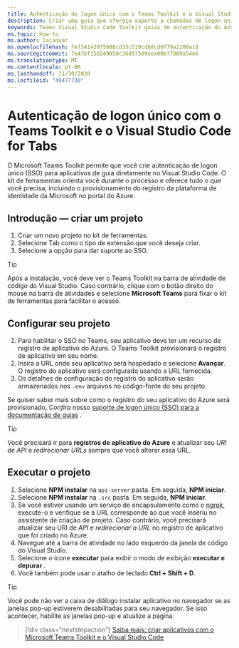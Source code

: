 ```yaml
---
title: Autenticação de logon único com o Teams Toolkit e o Visual Studio Code for Tabs
description: Criar uma guia que ofereça suporte a chamadas de logon único e Microsoft Graph diretamente dentro do Visual Studio Code com o Microsoft Teams Toolkit
keywords: Teams Visual Studio Code Toolkit guias de autenticação do Azure Graph plataforma de identidade do Azure
ms.topic: how-to
ms.author: lajanuar
ms.openlocfilehash: fe734143975688cd35c510cd68cd0779a2200a18
ms.sourcegitcommit: 7e47bf158249050c36d97509eea00e77089a54e6
ms.translationtype: MT
ms.contentlocale: pt-BR
ms.lasthandoff: 11/30/2020
ms.locfileid: "49477730"
---
```

# <a name="single-sign-on-authentication-with-teams-toolkit-and-visual-studio-code-for-tabs"></a>Autenticação de logon único com o Teams Toolkit e o Visual Studio Code for Tabs

O Microsoft Teams Toolkit permite que você crie autenticação de logon único (SSO) para aplicativos de guia diretamente no Visual Studio Code. O kit de ferramentas orienta você durante o processo e oferece tudo o que você precisa, incluindo o provisionamento do registro da plataforma de identidade da Microsoft no portal do Azure.

## <a name="get-started--create-a-project"></a>Introdução — criar um projeto

1. Criar um novo projeto no kit de ferramentas.
1. Selecione Tab como o tipo de extensão que você deseja criar.
1. Selecione a opção para dar suporte ao SSO.

> [!TIP]
> Após a instalação, você deve ver o Teams Toolkit na barra de atividade de código do Visual Studio. Caso contrário, clique com o botão direito do mouse na barra de atividades e selecione **Microsoft Teams** para fixar o kit de ferramentas para facilitar o acesso.

## <a name="configure-your-project"></a>Configurar seu projeto

1. Para habilitar o SSO no Teams, seu aplicativo deve ter um recurso de registro de aplicativo do Azure. O Teams Toolkit provisionará o registro de aplicativo em seu nome.
1. Insira a URL onde seu aplicativo será hospedado e selecione **Avançar**. O registro do aplicativo será configurado usando a URL fornecida.
1. Os detalhes de configuração do registro do aplicativo serão armazenados nos `.env` arquivos no código-fonte do seu projeto.

Se quiser saber mais sobre como o registro do seu aplicativo do Azure será provisionado, _Confira_  nosso [suporte de logon único (SSO) para a documentação de guias](../tabs/how-to/authentication/auth-aad-sso.md) .

> [!TIP]
> Você precisará ir para **registros de aplicativo do Azure** e atualizar seu *URI de API* e *redirecionar URLs* sempre que você alterar essa URL.

## <a name="run-your-project"></a>Executar o projeto

1. Selecione **NPM instalar** na `api-server` pasta. Em seguida, **NPM iniciar**.
1. Selecione **NPM instalar** na `.src` pasta. Em seguida, **NPM iniciar**.
1. Se você estiver usando um serviço de encapsulamento como o [ngrok](https://ngrok.com/), execute-o e verifique se a URL corresponde ao que você inseriu no assistente de criação de projeto. Caso contrário, você precisará atualizar seu URI de _API_ e _redirecionar a URL_ no registro de aplicativo que foi criado no Azure.
1. Navegue até a barra de atividade no lado esquerdo da janela de código do Visual Studio.
1. Selecione o ícone **executar** para exibir o modo de exibição **executar e depurar** .
1. Você também pode usar o atalho de teclado **Ctrl + Shift + D**.

> [!TIP]
> Você pode não ver a caixa de diálogo instalar aplicativo no navegador se as janelas pop-up estiverem desabilitadas para seu navegador. Se isso acontecer, habilite as janelas pop-up e atualize a página.

> [!div class="nextstepaction"]
> [Saiba mais: criar aplicativos com o Microsoft Teams Toolkit e o Visual Studio Code](visual-studio-code-overview.md)
